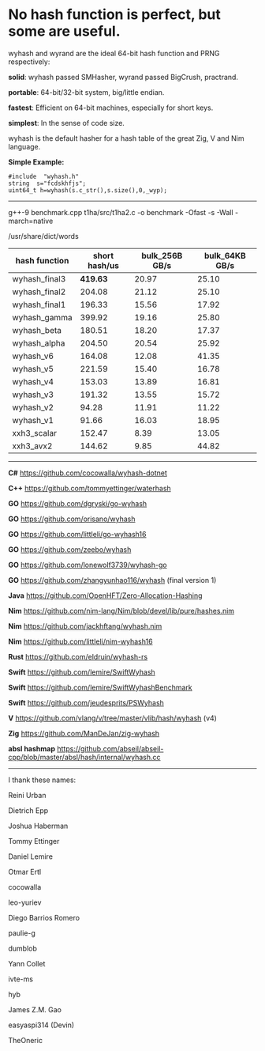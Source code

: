 No hash function is perfect, but some are useful.
====

wyhash and wyrand are the ideal 64-bit hash function and PRNG respectively: 

**solid**:  wyhash passed SMHasher, wyrand passed BigCrush, practrand.

**portable**: 64-bit/32-bit system, big/little endian.
  
**fastest**:  Efficient on 64-bit machines, especially for short keys.
  
**simplest**: In the sense of code size.

wyhash is the default hasher for a hash table of the great Zig, V and Nim language.

**Simple Example:**
```
#include  "wyhash.h"
string  s="fcdskhfjs";
uint64_t h=wyhash(s.c_str(),s.size(),0,_wyp);
```

----------------------------------------

g++-9 benchmark.cpp t1ha/src/t1ha2.c -o benchmark -Ofast -s  -Wall -march=native

/usr/share/dict/words

|hash function  |short hash/us  |bulk_256B GB/s |bulk_64KB GB/s |
|----           |----           |----           |----           |
|wyhash_final3  |**419.63**     |20.97          |25.10          |
|wyhash_final2  |204.08         |21.12          |25.10          |
|wyhash_final1  |196.33         |15.56          |17.92          |
|wyhash_gamma   |399.92         |19.16          |25.80          |
|wyhash_beta    |180.51         |18.20          |17.37          |
|wyhash_alpha   |204.50         |20.54          |25.92          |
|wyhash_v6      |164.08         |12.08          |41.35          |
|wyhash_v5      |221.59         |15.40          |16.78          |
|wyhash_v4      |153.03         |13.89          |16.81          |
|wyhash_v3      |191.32         |13.55          |15.72          |
|wyhash_v2      |94.28          |11.91          |11.22          |
|wyhash_v1      |91.66          |16.03          |18.95          |
|xxh3_scalar    |152.47         |8.39           |13.05          |
|xxh3_avx2      |144.62         |9.85           |44.82          |

----------------------------------------

**C#**  https://github.com/cocowalla/wyhash-dotnet

**C++**  https://github.com/tommyettinger/waterhash

**GO**  https://github.com/dgryski/go-wyhash

**GO**  https://github.com/orisano/wyhash

**GO** https://github.com/littleli/go-wyhash16

**GO** https://github.com/zeebo/wyhash

**GO** https://github.com/lonewolf3739/wyhash-go

**GO** https://github.com/zhangyunhao116/wyhash (final version 1)

**Java** https://github.com/OpenHFT/Zero-Allocation-Hashing

**Nim** https://github.com/nim-lang/Nim/blob/devel/lib/pure/hashes.nim

**Nim** https://github.com/jackhftang/wyhash.nim

**Nim** https://github.com/littleli/nim-wyhash16

**Rust**  https://github.com/eldruin/wyhash-rs

**Swift** https://github.com/lemire/SwiftWyhash

**Swift**  https://github.com/lemire/SwiftWyhashBenchmark

**Swift**  https://github.com/jeudesprits/PSWyhash

**V** https://github.com/vlang/v/tree/master/vlib/hash/wyhash (v4)

**Zig** https://github.com/ManDeJan/zig-wyhash

**absl hashmap** https://github.com/abseil/abseil-cpp/blob/master/absl/hash/internal/wyhash.cc

----------------------------------------

I thank these names:

Reini Urban

Dietrich Epp

Joshua Haberman

Tommy Ettinger

Daniel Lemire

Otmar Ertl

cocowalla

leo-yuriev

Diego Barrios Romero

paulie-g 

dumblob

Yann Collet

ivte-ms

hyb

James Z.M. Gao

easyaspi314 (Devin)

TheOneric


